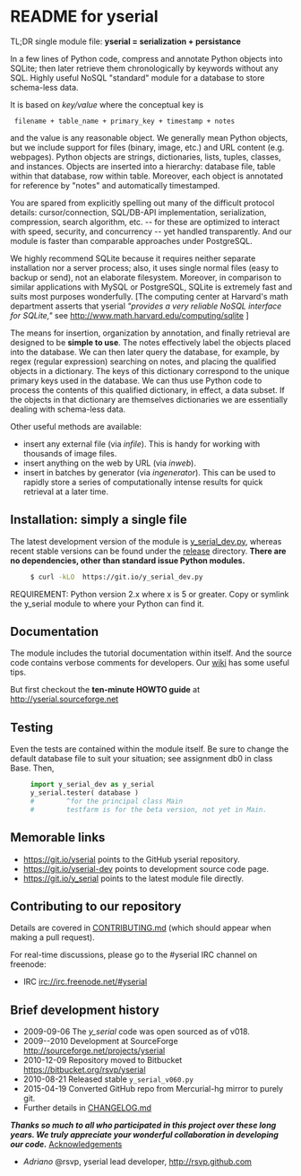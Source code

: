 # README for yserial

TL;DR single module file: **yserial = serialization + persistance** 

In a few lines of Python code, compress and annotate Python objects into
SQLite; then later retrieve them chronologically by keywords without any SQL.
Highly useful NoSQL "standard" module for a database to store schema-less
data.

It is based on *key/value* where the conceptual key is

     filename + table_name + primary_key + timestamp + notes

and the value is any reasonable object.  We generally mean Python objects, but
we include support for files (binary, image, etc.) and URL content (e.g.
webpages). Python objects are strings, dictionaries, lists, tuples, classes,
and instances. Objects are inserted into a hierarchy: database file, table
within that database, row within table. Moreover, each object is annotated for
reference by "notes" and automatically timestamped.

You are spared from explicitly spelling out many of the difficult protocol
details: cursor/connection, SQL/DB-API implementation, serialization,
compression, search algorithm, etc. -- for these are optimized to interact with
speed, security, and concurrency -- yet handled transparently.  And our module
is faster than comparable approaches under PostgreSQL. 

We highly recommend SQLite because it requires neither separate installation
nor a server process; also, it uses single normal files (easy to backup or
send), not an elaborate filesystem. Moreover, in comparison to similar
applications with MySQL or PostgreSQL, SQLite is extremely fast and suits most
purposes wonderfully. [The computing center at Harvard's math department
asserts that yserial *"provides a very reliable NoSQL interface for SQLite,"* 
see http://www.math.harvard.edu/computing/sqlite ]

The means for insertion, organization by annotation, and finally retrieval are
designed to be **simple to use**. The notes effectively label the objects
placed into the database. We can then later query the database, for example,
by regex (regular expression) searching on notes, and placing the qualified
objects in a dictionary. The keys of this dictionary correspond to the unique
primary keys used in the database. We can thus use Python code to process the
contents of this qualified dictionary, in effect, a data subset. If the objects
in that dictionary are themselves dictionaries we are essentially dealing with
schema-less data.

Other useful methods are available:

- insert any external file (via *infile*). This is handy for working with
  thousands of image files.
- insert anything on the web by URL (via *inweb*).
- insert in batches by generator (via *ingenerator*). This can be used to
  rapidly store a series of computationally intense results for quick
  retrieval at a later time.


## Installation: simply a single file

The latest development version of the module is
[y_serial_dev.py](https://github.com/rsvp/yserial/blob/master/y_serial_dev.py), 
whereas recent stable versions can be found under the
[release](https://git.io/yserial-release) directory.  **There are no dependencies, 
other than standard issue Python modules.**

```sh
     $ curl -kLO  https://git.io/y_serial_dev.py
```

REQUIREMENT: Python version 2.x where x is 5 or greater.  Copy or symlink the
y_serial module to where your Python can find it.  


## Documentation

The module includes the tutorial documentation within itself. And the source 
code contains verbose comments for developers. Our
[wiki](https://github.com/rsvp/yserial/wiki) has some useful tips.

But first checkout the **ten-minute HOWTO guide** at http://yserial.sourceforge.net


## Testing

Even the tests are contained within the module itself.
Be sure to change the default database file to suit your situation; 
see assignment db0 in class Base. Then,

```py
     import y_serial_dev as y_serial
     y_serial.tester( database )
     #        ^for the principal class Main
     #        testfarm is for the beta version, not yet in Main.
```

## Memorable links

- https://git.io/yserial points to the GitHub yserial repository.
- https://git.io/yserial-dev points to development source code page.
- https://git.io/y_serial points to the latest module file directly.


## Contributing to our repository

Details are covered in [CONTRIBUTING.md](https://git.io/yserial-pr) (which
should appear when making a pull request).

For real-time discussions, please go to the #yserial IRC channel on freenode:

- IRC <irc://irc.freenode.net/#yserial>


## Brief development history

- 2009-09-06  The *y_serial* code was open sourced as of v018.
- 2009--2010  Development at SourceForge http://sourceforge.net/projects/yserial 
- 2010-12-09  Repository moved to Bitbucket https://bitbucket.org/rsvp/yserial
- 2010-08-21  Released stable `y_serial_v060.py` 
- 2015-04-19  Converted GitHub repo from Mercurial-hg mirror to purely git.
- Further details in [CHANGELOG.md](https://git.io/yserial-log)

***Thanks so much to all who participated in this project over these long
years.  We truly appreciate your wonderful collaboration in developing our
code.***
[Acknowledgements](https://github.com/rsvp/yserial/wiki/Acknowledgements)

- *Adriano* @rsvp, yserial lead developer, http://rsvp.github.com


[//]: # ( COMMENTS )
[//]: # ( vim: set fileencoding=utf-8 ff=unix tw=78 ai syn=markdown : )
